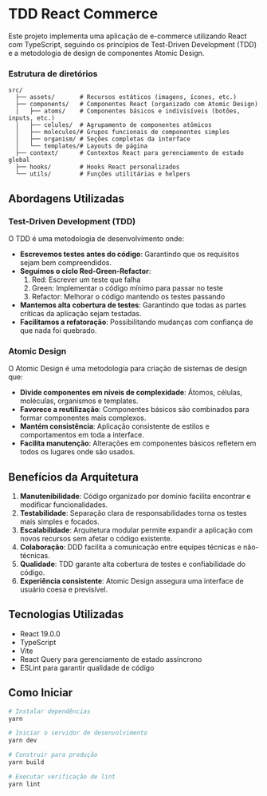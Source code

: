 # TDD React Commerce

Este projeto implementa uma aplicação de e-commerce utilizando React com TypeScript, seguindo os princípios de Test-Driven Development (TDD) e a metodologia de design de componentes Atomic Design.

### Estrutura de diretórios

```
src/
  ├── assets/       # Recursos estáticos (imagens, ícones, etc.)
  ├── components/   # Componentes React (organizado com Atomic Design)
  │   ├── atoms/    # Componentes básicos e indivisíveis (botões, inputs, etc.)
  │   ├── celules/  # Agrupamento de componentes atômicos 
  │   ├── molecules/# Grupos funcionais de componentes simples
  │   ├── organism/ # Seções completas da interface
  │   └── templates/# Layouts de página
  ├── context/      # Contextos React para gerenciamento de estado global
  ├── hooks/        # Hooks React personalizados
  └── utils/        # Funções utilitárias e helpers
```

## Abordagens Utilizadas


### Test-Driven Development (TDD)

O TDD é uma metodologia de desenvolvimento onde:

- **Escrevemos testes antes do código**: Garantindo que os requisitos sejam bem compreendidos.
- **Seguimos o ciclo Red-Green-Refactor**: 
  1. Red: Escrever um teste que falha
  2. Green: Implementar o código mínimo para passar no teste
  3. Refactor: Melhorar o código mantendo os testes passando
- **Mantemos alta cobertura de testes**: Garantindo que todas as partes críticas da aplicação sejam testadas.
- **Facilitamos a refatoração**: Possibilitando mudanças com confiança de que nada foi quebrado.

### Atomic Design

O Atomic Design é uma metodologia para criação de sistemas de design que:

- **Divide componentes em níveis de complexidade**: Átomos, células, moléculas, organismos e templates.
- **Favorece a reutilização**: Componentes básicos são combinados para formar componentes mais complexos.
- **Mantém consistência**: Aplicação consistente de estilos e comportamentos em toda a interface.
- **Facilita manutenção**: Alterações em componentes básicos refletem em todos os lugares onde são usados.

## Benefícios da Arquitetura

1. **Manutenibilidade**: Código organizado por domínio facilita encontrar e modificar funcionalidades.
2. **Testabilidade**: Separação clara de responsabilidades torna os testes mais simples e focados.
3. **Escalabilidade**: Arquitetura modular permite expandir a aplicação com novos recursos sem afetar o código existente.
4. **Colaboração**: DDD facilita a comunicação entre equipes técnicas e não-técnicas.
5. **Qualidade**: TDD garante alta cobertura de testes e confiabilidade do código.
6. **Experiência consistente**: Atomic Design assegura uma interface de usuário coesa e previsível.


## Tecnologias Utilizadas

- React 19.0.0
- TypeScript
- Vite
- React Query para gerenciamento de estado assíncrono
- ESLint para garantir qualidade de código

## Como Iniciar

```bash
# Instalar dependências
yarn

# Iniciar o servidor de desenvolvimento
yarn dev

# Construir para produção
yarn build

# Executar verificação de lint
yarn lint
```
